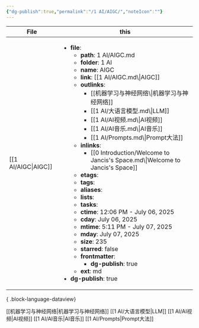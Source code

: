 ```yaml
---
{"dg-publish":true,"permalink":"/1 AI/AIGC/","noteIcon":""}
---
```



| File                   | this                                                                                                                                                                                                                                                                                                                                                                                                                                                                                                                                                                                                                                                                                                                                                                                                                                                                                                                                                                                                                                                 |
| ---------------------- | ---------------------------------------------------------------------------------------------------------------------------------------------------------------------------------------------------------------------------------------------------------------------------------------------------------------------------------------------------------------------------------------------------------------------------------------------------------------------------------------------------------------------------------------------------------------------------------------------------------------------------------------------------------------------------------------------------------------------------------------------------------------------------------------------------------------------------------------------------------------------------------------------------------------------------------------------------------------------------------------------------------------------------------------------------- |
| [[1 AI/AIGC\|AIGC]] | <ul><li><b>file</b>: <ul><li><b>path</b>: 1 AI/AIGC.md</li><li><b>folder</b>: 1 AI</li><li><b>name</b>: AIGC</li><li><b>link</b>: [[1 AI/AIGC.md\\\|AIGC]]</li><li><b>outlinks</b>: <ul><li>[[机器学习与神经网络\\\\|机器学习与神经网络]]</li><li>[[1 AI/大语言模型.md\\\\|LLM]]</li><li>[[1 AI/AI视频.md\\\\|AI视频]]</li><li>[[1 AI/AI音乐.md\\\\|AI音乐]]</li><li>[[1 AI/Prompts.md\\\\|Prompt大法]]</li></ul></li><li><b>inlinks</b>: <ul><li>[[0 Introduction/Welcome to Jancis's Space.md\\\\|Welcome to Jancis's Space]]</li></ul></li><li><b>etags</b>: <ul></ul></li><li><b>tags</b>: <ul></ul></li><li><b>aliases</b>: <ul></ul></li><li><b>lists</b>: <ul></ul></li><li><b>tasks</b>: <ul></ul></li><li><b>ctime</b>: 12:06 PM - July 06, 2025</li><li><b>cday</b>: July 06, 2025</li><li><b>mtime</b>: 5:11 PM - July 07, 2025</li><li><b>mday</b>: July 07, 2025</li><li><b>size</b>: 235</li><li><b>starred</b>: false</li><li><b>frontmatter</b>: <ul><li><b>dg-publish</b>: true</li></ul></li><li><b>ext</b>: md</li></ul></li><li><b>dg-publish</b>: true</li></ul> |

{ .block-language-dataview}

[[机器学习与神经网络\|机器学习与神经网络]]
[[1 AI/大语言模型\|LLM]]
[[1 AI/AI视频\|AI视频]]
[[1 AI/AI音乐\|AI音乐]]
[[1 AI/Prompts\|Prompt大法]]

